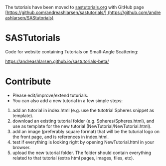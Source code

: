 The tutorials have been moved to [sastutorials.org](https://sastutorials.org/) with GitHub page [https://github.com/andreashlarsen/sastutorials/] (https://github.com/andreashlarsen/SAStutorials)


# SASTutorials
Code for website containing Tutorials on Small-Angle Scattering:

https://andreashlarsen.github.io/sastutorials-beta/

# Contribute
- Please edit/improve/extend tuturials.    
- You can also add a new tutorial in a few simple steps:    
1) add an tutorial in index.html (e.g. use the tutotrial Spheres snippet as template).     
2) download an existing tutorial folder (e.g. Spheres/Spheres.html), and use as template for the new tutorial (NewTutorial/NewTutorial.html).        
3) add an image (preferably square format) that will be the tuturial logo on the front page, and is references in index.html. 
4) test if everything is looking right by opening NewTutorial.html in your browser.
5) upload the new tutorial folder. The folder should contain everything related to that tutorial (extra html pages, images, files, etc).      
